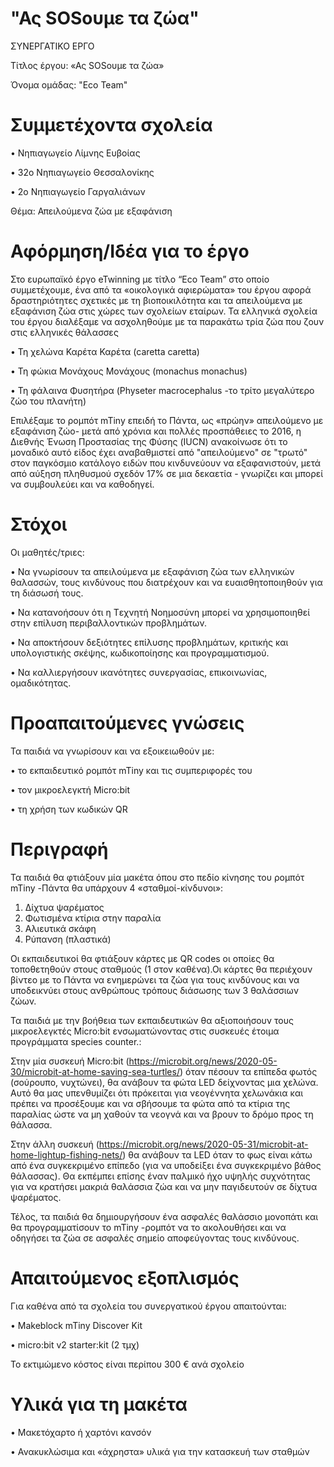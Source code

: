 # "Ας SOSουμε τα ζώα"
ΣΥΝΕΡΓΑΤΙΚΟ ΕΡΓΟ

Τίτλος έργου: «Ας SOSουμε τα ζώα»

Όνομα ομάδας: "Eco Team"

# Συμμετέχοντα σχολεία

•	Νηπιαγωγείο Λίμνης Ευβοίας

•	32ο Νηπιαγωγείο Θεσσαλονίκης

•	2ο Νηπιαγωγείο Γαργαλιάνων


Θέμα: Απειλούμενα ζώα με εξαφάνιση 

# Αφόρμηση/Ιδέα  για το έργο

Στο  ευρωπαϊκό έργο eTwinning με τίτλο “Eco Team” στο οποίο συμμετέχουμε, ένα από τα «οικολογικά αφιερώματα» του έργου αφορά δραστηριότητες σχετικές με τη βιοποικιλότητα και τα απειλούμενα με εξαφάνιση ζώα στις χώρες των σχολείων εταίρων.
Τα ελληνικά σχολεία του έργου διαλέξαμε να ασχοληθούμε με τα παρακάτω τρία ζώα που ζουν στις ελληνικές θάλασσες

•	Τη χελώνα Καρέτα Καρέτα (caretta caretta)

•	Τη φώκια Μονάχους Μονάχους (monachus monachus)

•	Τη φάλαινα Φυσητήρα (Physeter macrocephalus -το τρίτο μεγαλύτερο ζώο του πλανήτη)

Επιλέξαμε το ρομπότ mTiny επειδή το Πάντα, ως «πρώην» απειλούμενο με εξαφάνιση ζώο- μετά από χρόνια και πολλές προσπάθειες το 2016, η Διεθνής Ένωση Προστασίας της Φύσης (IUCN) ανακοίνωσε ότι το μοναδικό αυτό είδος έχει αναβαθμιστεί από "απειλούμενο" σε "τρωτό" στον παγκόσμιο κατάλογο ειδών που κινδυνεύουν να εξαφανιστούν, μετά από αύξηση πληθυσμού σχεδόν 17% σε μια δεκαετία - γνωρίζει και μπορεί να συμβουλεύει και να καθοδηγεί.

# Στόχοι

Οι μαθητές/τριες:

•	Να γνωρίσουν τα απειλούμενα με εξαφάνιση ζώα των ελληνικών θαλασσών, τους κινδύνους που διατρέχουν και να ευαισθητοποιηθούν για τη διάσωσή τους.

•	Να κατανοήσουν ότι η Tεχνητή Nοημοσύνη  μπορεί να χρησιμοποιηθεί στην επίλυση περιβαλλοντικών προβλημάτων.

•	Να αποκτήσουν δεξιότητες επίλυσης προβλημάτων, κριτικής και υπολογιστικής σκέψης, κωδικοποίησης και προγραμματισμού.

•	Να καλλιεργήσουν ικανότητες συνεργασίας, επικοινωνίας, ομαδικότητας.

# Προαπαιτούμενες γνώσεις

Τα παιδιά να γνωρίσουν και να εξοικειωθούν με:

•	το εκπαιδευτικό ρομπότ mTiny και τις συμπεριφορές του

•	τον μικροελεγκτή Micro:bit 

•	τη χρήση των κωδικών QR

# Περιγραφή

Τα παιδιά θα φτιάξουν μία μακέτα όπου στο πεδίο κίνησης του ρομπότ mTiny -Πάντα θα υπάρχουν 4 «σταθμοί-κίνδυνοι»: 

1.	Δίχτυα ψαρέματος	
2.	Φωτισμένα κτίρια στην παραλία
3.	Αλιευτικά σκάφη
4.	Ρύπανση (πλαστικά)
   
Οι εκπαιδευτικοί θα φτιάξουν κάρτες με QR codes οι οποίες θα τοποθετηθούν στους σταθμούς (1 στον καθένα).Οι κάρτες θα περιέχουν βίντεο με το Πάντα να ενημερώνει τα ζώα για τους κινδύνους και να υποδεικνύει στους ανθρώπους τρόπους διάσωσης των 3 θαλάσσιων ζώων.

Τα παιδιά με την βοήθεια των εκπαιδευτικών θα αξιοποιήσουν τους μικροελεγκτές Micro:bit ενσωματώνοντας στις συσκευές έτοιμα προγράμματα species counter.:

Στην μία συσκευή Micro:bit (https://microbit.org/news/2020-05-30/microbit-at-home-saving-sea-turtles/) όταν πέσουν τα επίπεδα φωτός (σούρουπο, νυχτώνει), θα ανάβουν τα φώτα LED δείχνοντας μια χελώνα. Αυτό θα μας υπενθυμίζει ότι πρόκειται για νεογέννητα χελωνάκια και πρέπει να προσέξουμε και να σβήσουμε τα φώτα από τα κτίρια της παραλίας ώστε να μη χαθούν τα νεογνά και να βρουν το δρόμο προς τη θάλασσα.

Στην άλλη συσκευή (https://microbit.org/news/2020-05-31/microbit-at-home-lightup-fishing-nets/) θα ανάβουν τα LED όταν το φως είναι κάτω από ένα συγκεκριμένο επίπεδο (για να υποδείξει ένα συγκεκριμένο βάθος θάλασσας). Θα εκπέμπει επίσης έναν παλμικό ήχο υψηλής συχνότητας για να κρατήσει μακριά θαλάσσια ζώα και να μην παγιδευτούν σε δίχτυα ψαρέματος. 

Τέλος, τα παιδιά θα δημιουργήσουν ένα ασφαλές θαλάσσιο μονοπάτι και θα προγραμματίσουν το mTiny -ρομπότ να το ακολουθήσει και να οδηγήσει τα ζώα σε ασφαλές σημείο αποφεύγοντας τους κινδύνους.

# Απαιτούμενος εξοπλισμός 

Για καθένα από τα σχολεία του συνεργατικού έργου απαιτούνται:

•	 Makeblock mTiny Discover Kit 

•	 micro:bit v2 starter:kit  (2 τμχ)

Το εκτιμώμενο κόστος είναι περίπου 300 € ανά σχολείο

# Υλικά για τη μακέτα

•	Μακετόχαρτο ή χαρτόνι κανσόν

•	Ανακυκλώσιμα και «άχρηστα» υλικά για την κατασκευή των σταθμών





